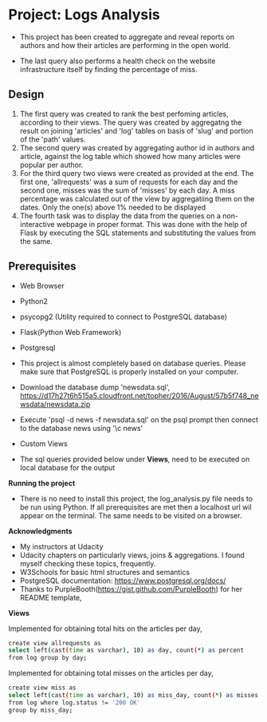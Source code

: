 #  Project: Logs Analysis

- This project has been created to aggregate and reveal reports on authors and how their articles are performing
in the open world.

- The last query also performs a health check on the website infrastructure itself by finding the percentage of
 miss.

## Design

1. The first query was created to rank the best perfoming articles, according to their views.
   The query was created by aggregatng the result on joining 'articles' and 'log' tables on basis of 'slug' and portion of the 'path' values.
2. The second query was created by aggregating author id in authors and article, against the log table which showed how many articles were popular per author.
3. For the third query two views were created as provided at the end. The first one, 'allrequests' was a sum of requests for each day and the second one, misses was the sum of 'misses' by each day. A miss percentage was calculated out of the view by aggregatiing them on the dates. Only the one(s) above 1% needed to be displayed
4. The fourth task was to display the data from the queries on a non-interactive webpage in proper format. This was done with the help of Flask by executing the SQL statements and substituting the values from the same.

## Prerequisites

- Web Browser

- Python2

- psycopg2 (Utility required to connect to PostgreSQL database)

- Flask(Python Web Framework)

- Postgresql

- This project is almost completely based on database queries. Please make sure that PostgreSQL is properly installed on your computer. 
- Download the database dump 'newsdata.sql', https://d17h27t6h515a5.cloudfront.net/topher/2016/August/57b5f748_newsdata/newsdata.zip
- Execute 'psql -d news -f newsdata.sql' on the psql prompt then connect to the database news using '\c news'

- Custom Views
- The sql queries provided below under **Views**, need to be executed on local database for the output

**Running the project**

- There is no need to install this project, the log_analysis.py file needs to be run using Python. If all prerequisites are met then a localhost url wil appear on the terminal. The same needs to be visited on a browser.

**Acknowledgments**

- My instructors at Udacity
- Udacity chapters on particularly views, joins & aggregations. I found myself checking these topics, frequently.
- W3Schools for basic html structures and semantics
- PostgreSQL documentation: https://www.postgresql.org/docs/
- Thanks to PurpleBooth(https://gist.github.com/PurpleBooth) for her README template,

**Views**

Implemented for obtaining total hits on the articles per day,

```sh
create view allrequests as 
select left(cast(time as varchar), 10) as day, count(*) as percent 
from log group by day;
```

Implemented for obtaining total misses on the articles per day,

```sh
create view miss as 
select left(cast(time as varchar), 10) as miss_day, count(*) as misses 
from log where log.status != '200 OK' 
group by miss_day;
```

